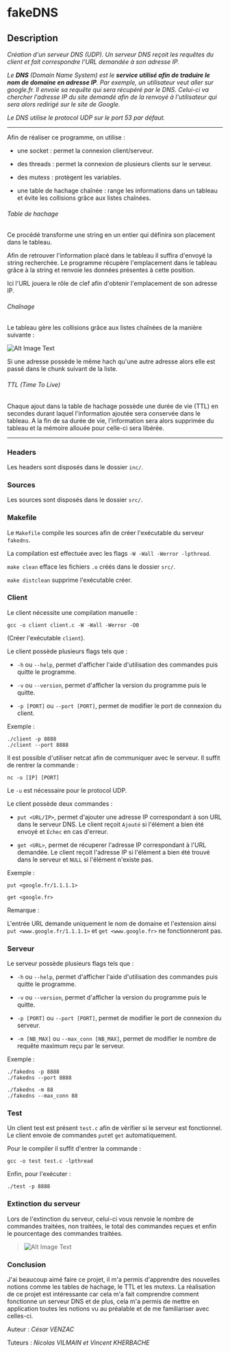 # fakeDNS

## Description

*Création d'un serveur DNS (UDP). Un serveur DNS reçoit les requêtes du client et fait correspondre l'URL demandée à son adresse IP.*

*Le __DNS__ (Domain Name System) est le __service utilisé afin de traduire le nom de domaine en adresse IP__. Par exemple, un utilisateur veut aller sur google.fr. Il envoie sa requête qui sera récupéré par le DNS. Celui-ci va chercher l'adresse IP du site demandé afin de la renvoyé à l'utilisateur qui sera alors redirigé sur le site de Google.*

*Le DNS utilise le protocol UDP sur le port 53 par défaut.*

---

Afin de réaliser ce programme, on utilise :

- une socket : permet la connexion client/serveur.

- des threads : permet la connexion de plusieurs clients sur le serveur.

- des mutexs : protègent les variables.

- une table de hachage chaînée : range les informations dans un tableau et évite les collisions grâce aux listes chaînées.

###### Table de hachage

Ce procédé transforme une string en un entier qui définira son placement dans le tableau.

Afin de retrouver l'information placé dans le tableau il suffira d'envoyé la string recherchée. Le programme récupère l'emplacement dans le tableau grâce à la string et renvoie les données présentes à cette position.

Ici l'URL jouera le rôle de clef afin d'obtenir l'emplacement de son adresse IP.

###### Chaînage

Le tableau gère les collisions grâce aux listes chaînées de la manière suivante :

![Alt Image Text](https://user.oc-static.com/files/379001_380000/379571.png "Chaînage")

Si une adresse possède le même hach qu'une autre adresse alors elle est passé dans le chunk suivant de la liste.

###### TTL (Time To Live)

Chaque ajout dans la table de hachage possède une durée de vie (TTL) en secondes durant laquel l'information ajoutée sera conservée dans le tableau. A la fin de sa durée de vie, l'information sera alors supprimée du tableau et la mémoire allouée pour celle-ci sera libérée.

---

### Headers

Les headers sont disposés dans le dossier `inc/`.

### Sources

Les sources sont disposés dans le dossier `src/`.

### Makefile

Le `Makefile` compile les sources afin de créer l'exécutable du serveur `fakedns`. 

La compilation est effectuée avec les flags `-W -Wall -Werror -lpthread`.

`make clean` efface les fichiers `.o` créés dans le dossier `src/`.

`make distclean` supprime l'exécutable créer.

### Client

Le client nécessite une compilation manuelle :

	gcc -o client client.c -W -Wall -Werror -O0

(Créer l'exécutable `client`).

Le client possède plusieurs flags tels que :

- `-h` ou `--help`, permet d'afficher l'aide d'utilisation des commandes puis quitte le programme.

- `-v` ou `--version`, permet d'afficher la version du programme puis le quitte.

- `-p [PORT]` ou `--port [PORT]`, permet de modifier le port de connexion du client.

Exemple :

	./client -p 8888
	./client --port 8888

Il est possible d'utiliser netcat afin de communiquer avec le serveur. Il suffit de rentrer la commande :

	nc -u [IP] [PORT]

Le `-u` est nécessaire pour le protocol UDP.

Le client possède deux commandes :

- `put <URL/IP>`, permet d'ajouter une adresse IP correspondant à son URL dans le serveur DNS. Le client reçoit `Ajouté` si l'élément a bien été envoyé et `Échec` en cas d'erreur.

- `get <URL>`, permet de récuperer l'adresse IP correspondant à l'URL demandée. Le client reçoit l'adresse IP si l'élément a bien été trouvé dans le serveur et `NULL` si l'élément n'existe pas.

Exemple :

`put <google.fr/1.1.1.1>`

`get <google.fr>`

Remarque :

L'entrée URL demande uniquement le nom de domaine et l'extension ainsi `put <www.google.fr/1.1.1.1>` et `get <www.google.fr>` ne fonctionneront pas.

### Serveur

Le serveur possède plusieurs flags tels que :

- `-h` ou `--help`, permet d'afficher l'aide d'utilisation des commandes puis quitte le programme.

- `-v` ou `--version`, permet d'afficher la version du programme puis le quitte.

- `-p [PORT]` ou `--port [PORT]`, permet de modifier le port de connexion du serveur.

- `-m [NB_MAX]` ou `--max_conn [NB_MAX]`, permet de modifier le nombre de requête maximum reçu par le serveur.

Exemple :

	./fakedns -p 8888
	./fakedns --port 8888
>

	./fakedns -m 88
	./fakedns --max_conn 88

### Test

Un client test est présent `test.c` afin de vérifier si le serveur est fonctionnel. Le client envoie de commandes `put`et `get` automatiquement.

Pour le compiler il suffit d'entrer la commande :

	gcc -o test test.c -lpthread
	
Enfin, pour l'exécuter :

	./test -p 8888

### Extinction du serveur

Lors de l'extinction du serveur, celui-ci vous renvoie le nombre de commandes traitées, non traitées, le total des commandes reçues et enfin le pourcentage des commandes traitées.

>![Alt Image Text](https://image.noelshack.com/fichiers/2019/41/2/1570531155-fakedns.png "Moyenne")

### Conclusion

J'ai beaucoup aimé faire ce projet, il m'a permis d'apprendre des nouvelles notions comme les tables de hachage, le TTL et les mutexs. La réalisation de ce projet est intéressante car cela m'a fait comprendre comment fonctionne un serveur DNS et de plus, cela m'a permis de mettre en application toutes les notions vu au préalable et de me familiariser avec celles-ci.

Auteur : *César VENZAC*

Tuteurs : *Nicolas VILMAIN et Vincent KHERBACHE*
